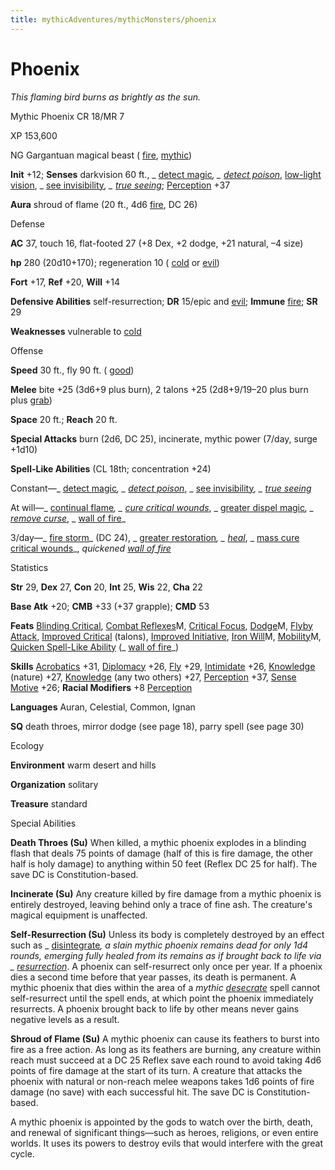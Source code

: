 ```yaml
---
title: mythicAdventures/mythicMonsters/phoenix
---
```

# Phoenix

_This flaming bird burns as brightly as the sun._

Mythic Phoenix CR 18/MR 7

XP 153,600

NG Gargantuan magical beast ( [fire](monsters/creatureTypes#_fire-subtype), [mythic](mythicAdventures/mythicMonsters#_mythic-subtype))

**Init** +12; **Senses** darkvision 60 ft., _ [detect magic](spells/detectMagic#_detect-magic)_, _ [detect poison](spells/detectPoison#_detect-poison)_, [low-light vision](monsters/universalMonsterRules#_low-light-vision), _ [see invisibility](spells/seeInvisibility#_see-invisibility)_, _ [true seeing](spells/trueSeeing#_true-seeing)_; [Perception](skills/perception#_perception) +37

**Aura** shroud of flame (20 ft., 4d6 [fire](monsters/creatureTypes#_fire-subtype), DC 26)

Defense

**AC** 37, touch 16, flat-footed 27 (+8 Dex, +2 dodge, +21 natural, –4 size)

**hp** 280 (20d10+170); regeneration 10 ( [cold](monsters/creatureTypes#_cold-subtype) or [evil](monsters/creatureTypes#_evil-subtype))

**Fort** +17, **Ref** +20, **Will** +14

**Defensive Abilities** self-resurrection; **DR** 15/epic and [evil](monsters/creatureTypes#_evil-subtype); **Immune** [fire](monsters/creatureTypes#_fire-subtype); **SR** 29

**Weaknesses** vulnerable to [cold](monsters/creatureTypes#_cold-subtype)

Offense

**Speed** 30 ft., fly 90 ft. ( [good](monsters/creatureTypes#_good-subtype))

**Melee** bite +25 (3d6+9 plus burn), 2 talons +25 (2d8+9/19–20 plus burn plus [grab](monsters/universalMonsterRules#_grab))

**Space** 20 ft.; **Reach** 20 ft.

**Special Attacks** burn (2d6, DC 25), incinerate, mythic power (7/day, surge +1d10)

**Spell-Like Abilities** (CL 18th; concentration +24)

Constant—_ [detect magic](spells/detectMagic#_detect-magic)_, _ [detect poison](spells/detectPoison#_detect-poison)_, _ [see invisibility](spells/seeInvisibility#_see-invisibility)_, _ [true seeing](spells/trueSeeing#_true-seeing)_

At will—_ [continual flame](spells/continualFlame#_continual-flame)_, _ [cure critical wounds](spells/cureCriticalWounds#_cure-critical-wounds)_, _ [greater dispel magic](spells/dispelMagic#_dispel-magic-greater)_, _ [remove curse](spells/removeCurse#_remove-curse)_, _ [wall of fire](spells/wallOfFire#_wall-of-fire)_

3/day—_ [fire storm](spells/fireStorm#_fire-storm)_ (DC 24), _ [greater restoration](spells/restoration#_restoration-greater)_, _ [heal](spells/heal#_heal)_, _ [mass cure critical wounds](spells/cureCriticalWounds#_cure-critical-wounds-mass)_, _quickened [wall of fire](spells/wallOfFire#_wall-of-fire)_

Statistics

**Str** 29, **Dex** 27, **Con** 20, **Int** 25, **Wis** 22, **Cha** 22

**Base Atk** +20; **CMB** +33 (+37 grapple); **CMD** 53

**Feats** [Blinding Critical](feats#_blinding-critical), [Combat Reflexes](mythicAdventures/mythicFeats#_combat-reflexes-mythic)M, [Critical Focus](feats#_critical-focus), [Dodge](mythicAdventures/mythicFeats#_dodge-mythic)M, [Flyby Attack](monsters/monsterFeats#_flyby-attack), [Improved Critical](feats#_improved-critical) (talons), [Improved Initiative](feats#_improved-initiative), [Iron Will](mythicAdventures/mythicFeats#_iron-will-mythic)M, [Mobility](feats#_mobility)M, [Quicken Spell-Like Ability](monsters/monsterFeats#_quicken-spell-like-ability) (_ [wall of fire](spells/wallOfFire#_wall-of-fire)_)

**Skills** [Acrobatics](skills/acrobatics#_acrobatics) +31, [Diplomacy](skills/diplomacy#_diplomacy) +26, [Fly](skills/fly#_fly) +29, [Intimidate](skills/intimidate#_intimidate) +26, [Knowledge](skills/knowledge#_knowledge) (nature) +27, [Knowledge](skills/knowledge#_knowledge) (any two others) +27, [Perception](skills/perception#_perception) +37, [Sense Motive](skills/senseMotive#_sense-motive) +26; **Racial Modifiers** +8 [Perception](skills/perception#_perception)

**Languages** Auran, Celestial, Common, Ignan

**SQ** death throes, mirror dodge (see page 18), parry spell (see page 30)

Ecology

**Environment** warm desert and hills

**Organization** solitary

**Treasure** standard

Special Abilities

**Death Throes (Su)** When killed, a mythic phoenix explodes in a blinding flash that deals 75 points of damage (half of this is fire damage, the other half is holy damage) to anything within 50 feet (Reflex DC 25 for half). The save DC is Constitution-based.

**Incinerate (Su)** Any creature killed by fire damage from a mythic phoenix is entirely destroyed, leaving behind only a trace of fine ash. The creature's magical equipment is unaffected.

**Self-Resurrection (Su)** Unless its body is completely destroyed by an effect such as _ [disintegrate](spells/disintegrate#_disintegrate)_, a slain mythic phoenix remains dead for only 1d4 rounds, emerging fully healed from its remains as if brought back to life via _ [resurrection](spells/resurrection#_resurrection)_. A phoenix can self-resurrect only once per year. If a phoenix dies a second time before that year passes, its death is permanent. A mythic phoenix that dies within the area of a _mythic [desecrate](spells/desecrate#_desecrate)_ spell cannot self-resurrect until the spell ends, at which point the phoenix immediately resurrects. A phoenix brought back to life by other means never gains negative levels as a result.

**Shroud of Flame (Su)** A mythic phoenix can cause its feathers to burst into fire as a free action. As long as its feathers are burning, any creature within reach must succeed at a DC 25 Reflex save each round to avoid taking 4d6 points of fire damage at the start of its turn. A creature that attacks the phoenix with natural or non-reach melee weapons takes 1d6 points of fire damage (no save) with each successful hit. The save DC is Constitution-based.

A mythic phoenix is appointed by the gods to watch over the birth, death, and renewal of significant things—such as heroes, religions, or even entire worlds. It uses its powers to destroy evils that would interfere with the great cycle.

